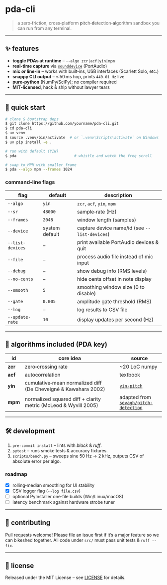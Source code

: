 # pda-cli

> a zero‑friction, cross‑platform **p**itch‑**d**etection‑**a**lgorithm sandbox you can run from any terminal.

---

## ✨ features

* **toggle PDAs at runtime** – `--algo zcr|acf|yin|mpm`
* **real‑time capture** via [`sounddevice`](https://python-sounddevice.readthedocs.io/) (PortAudio)
* **mic *or* line‑in** – works with built‑ins, USB interfaces (Scarlett Solo, etc.)
* **snappy CLI output** – ≤ 50 ms hop, prints `440.01 Hz` live
* **pure‑python** (NumPy/SciPy); no compiler required
* **MIT‑licensed**, hack & ship without lawyer tears

---

## 🚀 quick start

```bash
# clone & bootstrap deps
$ git clone https://github.com/yourname/pda-cli.git
$ cd pda-cli
$ uv venv
$ source .venv/bin/activate  # or `.venv\Scripts\activate` on Windows
$ uv pip install -e .

# run with default (YIN)
$ pda                          # whistle and watch the freq scroll

# swap to MPM with smaller frame
$ pda --algo mpm --frames 1024
```

### command‑line flags

| flag             | default        | description                                   |
| ---------------- | -------------- | --------------------------------------------- |
| `--algo`         | `yin`          | `zcr`, `acf`, `yin`, `mpm`                    |
| `--sr`           | `48000`        | sample‑rate (Hz)                              |
| `--frames`       | `2048`         | window length (samples)                       |
| `--device`       | system default | capture device name/id (see `--list-devices`) |
| `--list-devices` | –              | print available PortAudio devices & quit      |
| `--file`         | –              | process audio file instead of mic input       |
| `--debug`        | –              | show debug info (RMS levels)                  |
| `--no-cents`     | –              | hide cents offset in note display             |
| `--smooth`       | `5`            | smoothing window size (0 to disable)          |
| `--gate`         | `0.005`        | amplitude gate threshold (RMS)                |
| `--log`          | –              | log results to CSV file                       |
| `--update-rate`  | `10`           | display updates per second (Hz)               |

---

## 🧩 algorithms included (PDA key)

| id      | core idea                                                       | source                                                                             |
| ------- | --------------------------------------------------------------- | ---------------------------------------------------------------------------------- |
| **zcr** | zero‑crossing rate                                              | \~20 LoC numpy                                                                     |
| **acf** | autocorrelation                                                 | textbook                                                                           |
| **yin** | cumulative‑mean normalized diff (De Cheveigné & Kawahara 2002)  | [`yin-pitch`](https://github.com/patkruk/pitch-detection/tree/master/yin)          |
| **mpm** | normalized squared diff + clarity metric (McLeod & Wyvill 2005) | adapted from [`sevagh/pitch-detection`](https://github.com/sevagh/pitch-detection) |

---

## 🛠️ development

1. `pre-commit install` – lints with *black* & *ruff*.
2. `pytest` – runs smoke tests & accuracy fixtures.
3. `scripts/bench.py` – sweeps sine 50 Hz → 2 kHz, outputs CSV of absolute error per algo.

### roadmap

* [x] rolling‑median smoothing for UI stability
* [x] CSV logger flag (`--log file.csv`)
* [ ] optional PyInstaller one‑file builds (Win/Linux/macOS)
* [ ] latency benchmark against hardware strobe tuner

---

## 🤝 contributing

Pull requests welcome! Please file an issue first if it’s a major feature so we can bikeshed together. All code under `src/` must pass unit tests & `ruff --fix`.

---

## 📜 license

Released under the MIT License – see [LICENSE](LICENSE) for details.
